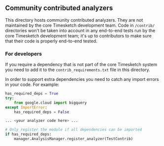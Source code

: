 ## Community contributed analyzers

This directory hosts community contributed analyzers. They are not maintained
by the core Timesketch development team. Code in `/contrib/` directories won't
be taken into account in any end-to-end tests run by the core Timesketch 
development team; it's up to contributors to make sure that their code is
properly end-to-end tested.

### For developers

If you require a dependency that is not part of the core Timesketch system
you need to add it to the `contrib_requirements.txt` file in this directory.

In order to support extra dependencies you need to catch any import errors
in your code. For example:

```python
has_required_deps = True
try:
    from google.cloud import bigquery
except ImportError:
    has_required_deps = False

... <your analyzer code here> ...

# Only register the module if all dependencies can be imported
if has_required_deps:
    manager.AnalysisManager.register_analyzer(TestContrib)
```
